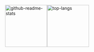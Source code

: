 <img height="137px" src="https://github-readme-stats.vercel.app/api?username=pcdd-group&count_private=true&include_all_commits=false&locale=en&cache_seconds=14400&hide_border=true&show_icons=true&line_height=21&hide_title=true&theme=gruvbox" alt="github-readme-stats" /><img height="137px" src="https://github-readme-stats.vercel.app/api/top-langs/?username=pcdd-group&locale=en&cache_seconds=1800&hide_border=true&layout=compact&hide_title=true&card_width=0&theme=gruvbox" 
alt="top-langs" />

<!-- 
彩色渐变背景
<img height="137px" src="https://github-readme-stats.vercel.app/api?username=pcdd-group&count_private=true&include_all_commits=false&locale=en&cache_seconds=14400&hide_border=true&show_icons=true&line_height=21&bg_color=0,EC6C6C,FFD479,FFFC79,73FA79&theme=graywhite&hide_title=true" alt="github-readme-stats" /><img height="137px" src="https://github-readme-stats.vercel.app/api/top-langs/?username=pcdd-group&locale=en&cache_seconds=1800&hide_border=true&layout=compact&bg_color=0,73FA79,73FDFF,D783FF&theme=graywhite&hide_title=true&card_width=0" 
alt="top-langs" />
-->


